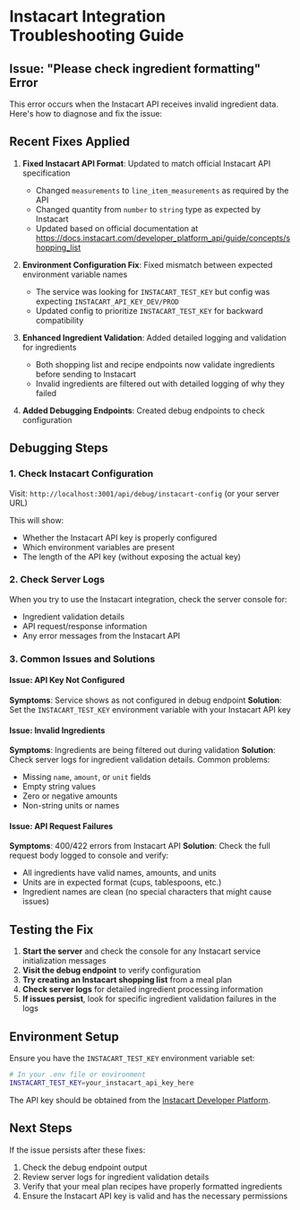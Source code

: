 # Instacart Integration Troubleshooting Guide

## Issue: "Please check ingredient formatting" Error

This error occurs when the Instacart API receives invalid ingredient data. Here's how to diagnose and fix the issue:

## Recent Fixes Applied

1. **Fixed Instacart API Format**: Updated to match official Instacart API specification
   - Changed `measurements` to `line_item_measurements` as required by the API
   - Changed quantity from `number` to `string` type as expected by Instacart
   - Updated based on official documentation at https://docs.instacart.com/developer_platform_api/guide/concepts/shopping_list

2. **Environment Configuration Fix**: Fixed mismatch between expected environment variable names
   - The service was looking for `INSTACART_TEST_KEY` but config was expecting `INSTACART_API_KEY_DEV/PROD`
   - Updated config to prioritize `INSTACART_TEST_KEY` for backward compatibility

3. **Enhanced Ingredient Validation**: Added detailed logging and validation for ingredients
   - Both shopping list and recipe endpoints now validate ingredients before sending to Instacart
   - Invalid ingredients are filtered out with detailed logging of why they failed

4. **Added Debugging Endpoints**: Created debug endpoints to check configuration

## Debugging Steps

### 1. Check Instacart Configuration
Visit: `http://localhost:3001/api/debug/instacart-config` (or your server URL)

This will show:
- Whether the Instacart API key is properly configured
- Which environment variables are present
- The length of the API key (without exposing the actual key)

### 2. Check Server Logs
When you try to use the Instacart integration, check the server console for:
- Ingredient validation details
- API request/response information  
- Any error messages from the Instacart API

### 3. Common Issues and Solutions

#### Issue: API Key Not Configured
**Symptoms**: Service shows as not configured in debug endpoint
**Solution**: Set the `INSTACART_TEST_KEY` environment variable with your Instacart API key

#### Issue: Invalid Ingredients
**Symptoms**: Ingredients are being filtered out during validation
**Solution**: Check server logs for ingredient validation details. Common problems:
- Missing `name`, `amount`, or `unit` fields
- Empty string values
- Zero or negative amounts
- Non-string units or names

#### Issue: API Request Failures
**Symptoms**: 400/422 errors from Instacart API
**Solution**: Check the full request body logged to console and verify:
- All ingredients have valid names, amounts, and units
- Units are in expected format (cups, tablespoons, etc.)
- Ingredient names are clean (no special characters that might cause issues)

## Testing the Fix

1. **Start the server** and check the console for any Instacart service initialization messages
2. **Visit the debug endpoint** to verify configuration
3. **Try creating an Instacart shopping list** from a meal plan
4. **Check server logs** for detailed ingredient processing information
5. **If issues persist**, look for specific ingredient validation failures in the logs

## Environment Setup

Ensure you have the `INSTACART_TEST_KEY` environment variable set:
```bash
# In your .env file or environment
INSTACART_TEST_KEY=your_instacart_api_key_here
```

The API key should be obtained from the [Instacart Developer Platform](https://docs.instacart.com/developer_platform_api/).

## Next Steps

If the issue persists after these fixes:
1. Check the debug endpoint output
2. Review server logs for ingredient validation details
3. Verify that your meal plan recipes have properly formatted ingredients
4. Ensure the Instacart API key is valid and has the necessary permissions 